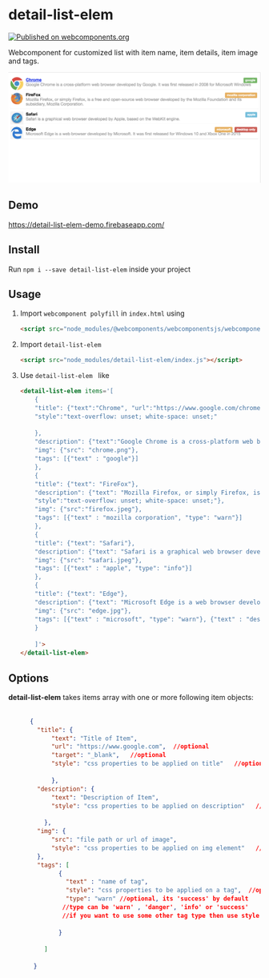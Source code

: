 # detail-list-elem
[![Published on webcomponents.org](https://img.shields.io/badge/webcomponents.org-published-blue.svg?style=flat-square)](https://www.webcomponents.org/element/detail-list-elem)

Webcomponent for customized list with item name, item details, item image and tags.

[![screenshot](https://github.com/RameezAijaz/detail-list-elem/blob/master/screenshots/screenshot.png?raw=true "screenshot")](https://detail-list-elem-demo.firebaseapp.com/)

## Demo
https://detail-list-elem-demo.firebaseapp.com/

## Install
Run ```npm i --save detail-list-elem``` inside your project

## Usage
1. Import ``webcomponent polyfill`` in ``index.html`` using

    ```html 
    <script src="node_modules/@webcomponents/webcomponentsjs/webcomponents-loader.js"></script>
    ```
2. Import ``detail-list-elem `` 

    ```html 
    <script src="node_modules/detail-list-elem/index.js"></script>
    ```
3. Use ``detail-list-elem `` like
    ```html
    <detail-list-elem items='[
        {
        "title": {"text":"Chrome", "url":"https://www.google.com/chrome/", "target":"_blank",
        "style":"text-overflow: unset; white-space: unset;"
        
        },
        "description": {"text":"Google Chrome is a cross-platform web browser developed by Google. It was first released in 2008 for Microsoft Windows"},
        "img": {"src": "chrome.png"},
        "tags": [{"text" : "google"}]
        },
        {
        "title": {"text": "FireFox"},
        "description": {"text": "Mozilla Firefox, or simply Firefox, is a free and open-source web browser developed by the Mozilla Foundation and its subsidiary, Mozilla Corporation.",
        "style":"text-overflow: unset; white-space: unset;"},
        "img": {"src":"firefox.jpeg"},
        "tags": [{"text" : "mozilla corporation", "type": "warn"}]
        },
        {
        "title": {"text": "Safari"},
        "description": {"text": "Safari is a graphical web browser developed by Apple, based on the WebKit engine."},
        "img": {"src": "safari.jpeg"},
        "tags": [{"text" : "apple", "type": "info"}]
        },
        {
        "title": {"text": "Edge"},
        "description": {"text": "Microsoft Edge is a web browser developed by Microsoft. It was first released for Windows 10 and Xbox One in 2015"},
        "img": {"src": "edge.jpg"},
        "tags": [{"text" : "microsoft", "type": "warn"}, {"text" : "desktop only", "type": "danger"}]
        }
        
        ]'>
    </detail-list-elem>
    ```
## Options
<b>detail-list-elem</b> takes items array with one or more following item objects:
```json

      {
        "title": {
            "text": "Title of Item",
            "url": "https://www.google.com",  //optional
            "target": "_blank",   //optional
            "style": "css properties to be applied on title"   //optional
            
            },
        "description": {
            "text": "Description of Item",
            "style": "css properties to be applied on description"   //optional
          
          },
        "img": {
            "src": "file path or url of image",
            "style": "css properties to be applied on img element"   //optional
        },
        "tags": [
              {
                "text" : "name of tag",
                "style": "css properties to be applied on a tag",  //optional
                "type": "warn" //optional, its 'success' by default
               //type can be 'warn' , 'danger', 'info' or 'success'
               //if you want to use some other tag type then use style to apply custom style on tag
                
              }
          
          ]
        
       }
```
